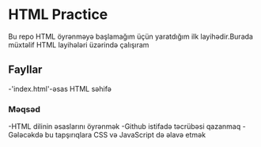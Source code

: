# HTML Practice
Bu repo HTML öyrənməyə başlamağım üçün yaratdığım ilk layihədir.Burada müxtəlif HTML layihələri üzərində çalışıram

## Fayllar
-'index.html'-əsas HTML səhifə

### Məqsəd
-HTML dilinin əsaslarını öyrənmək
-Github istifadə təcrübəsi qazanmaq
-Gələcəkdə bu tapşırıqlara CSS və JavaScript də əlavə etmək
